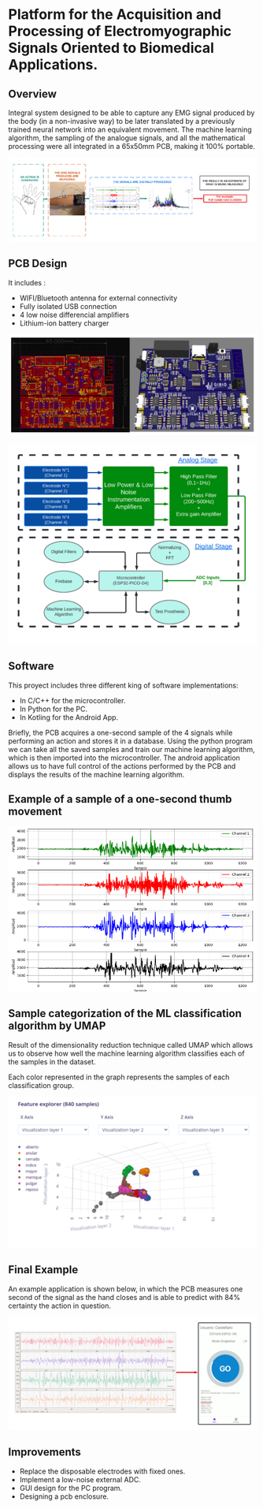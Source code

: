 # Platform for the Acquisition and Processing of Electromyographic Signals Oriented to Biomedical Applications. 

## Overview

Integral system designed to be able to capture any EMG signal produced by the body (in a non-invasive way) to be later translated by a previously trained neural network into an equivalent movement. 
The machine learning algorithm, the sampling of the analogue signals, and all the mathematical processing were all integrated in a 65x50mm PCB, making it 100% portable.

![alt text](https://github.com/fedecastellaro/emg-machine-learning/blob/main/Images/overview2.png?raw=true)

## PCB Design

It includes :
- WIFI/Bluetooth antenna for external connectivity
- Fully isolated USB connection
- 4 low noise differencial amplifiers
- Lithium-ion battery charger

![alt text](https://github.com/fedecastellaro/emg-machine-learning/blob/main/Images/PCB_R00.png?raw=true)

![Model](https://github.com/fedecastellaro/emg-machine-learning/blob/main/Images/overview.png?raw=true)


## Software

This proyect includes three different king of software implementations:
- In C/C++ for the microcontroller.
- In Python for the PC.
- In Kotling for the Android App.

Briefly, the PCB acquires a one-second sample of the 4 signals while performing an action and stores it in a database.
Using the python program we can take all the saved samples and train our machine learning algorithm, which is then imported into the microcontroller.
The android application allows us to have full control of the actions performed by the PCB and displays the results of the machine learning algorithm.

## Example of a sample of a one-second thumb movement

![Model](https://github.com/fedecastellaro/emg-machine-learning/blob/main/Images/data_raw.png?raw=true)

## Sample categorization of the ML classification algorithm by UMAP
Result of the dimensionality reduction technique called UMAP which allows us to observe how well the machine learning algorithm classifies each of the samples in the dataset.

Each color represented in the graph represents the samples of each classification group.

![alt text](https://github.com/fedecastellaro/emg-machine-learning/blob/main/Images/ML_%20UMAP.png?raw=true)


## Final Example

An example application is shown below, in which the PCB measures one second of the signal as the hand closes and is able to predict with 84% certainty the action in question.

![alt text](https://github.com/fedecastellaro/emg-machine-learning/blob/main/Images/final_grafico.png?raw=true?raw=true)


## Improvements

- Replace the disposable electrodes with fixed ones.
- Implement a low-noise external ADC.
- GUI design for the PC program.
- Designing a pcb enclosure.
